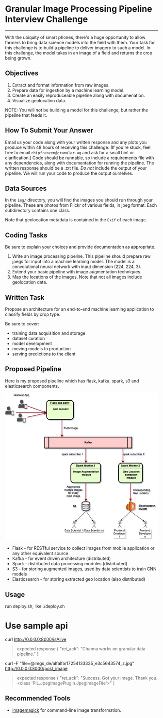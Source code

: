 # Granular Image Processing Pipeline Interview Challenge
---
With the ubiquity of smart phones, there's a huge opportunity to allow farmers to bring data science models into the field with them. Your task for this challenge is to build a pipeline to deliver imagery to such a model. In this challenge, the model takes in an image of a field and returns the crop being grown.

## Objectives
1. Extract and format information from raw images.
2. Prepare data for ingestion by a machine learning model.
3. Create an easily reproduceable pipeline along with documenation.
4. Visualize geolocation data.

NOTE: You will *not* be building a model for this challenge, but rather the pipeline that feeds it.

## How To Submit Your Answer
Email us your code along with your written response and any plots you produce within 48 hours of receiving this challenge. (If you're stuck, feel free to email `chipfranzen@granular.ag` and ask for a small hint or clarification.) Code should be runnable, so include a requirements file with any dependencies, along with documentation for running the pipeline. The written response should be a .txt file. *Do not* include the output of your pipeline. We will run your code to produce the output ourselves.

## Data Sources
In the `img/` directory, you will find the images you should run through your pipeline. These are photos from Flickr of various fields, in jpeg format. Each subdirectory contains one class.

Note that geolocation metadata is contained in the `Exif` of each image.

## Coding Tasks
Be sure to explain your choices and provide documentation as appropriate.

1. Write an image processing pipeline. This pipeline should prepare raw jpegs for input into a machine learning model. The model is a convolutional neural network with input dimension (224, 224, 3).
2. Extend your basic pipeline with image augmentation techniques.
3. Map the locations of the images. Note that not all images include geolocation data.

## Written Task
Propose an architecture for an end-to-end machine learning application to classify fields by crop type.

Be sure to cover:
  * training data acquisition and storage
  * dataset curation
  * model development
  * moving models to production
  * serving predictions to the client

## Proposed Pipeline
Here is my proposed pipeline which has flask, kafka, spark, s3 and elasticsearch components. 

![](pipeline_architecture/initial_architecture.jpg)

  * Flask - for RESTful service to collect images from mobile application or any other equivalent source
  * Kafka - for event driven architecture (distributed)
  * Spark - distributed data processing modules (distributed)
  * S3 - for storing augmented images, used by data scientists to train CNN models
  * Elasticsearch - for storing extracted geo location (also distributed)

## Usage
run deploy.sh, like
./deploy.sh

# Use sample api  
curl http://0.0.0.0:8000/isAlive

> expected response
> {
>   "ret_ack": "Channa works on granular data pipeline."
> }

curl -F "file=@imgs_de/alfalfa/17254133335_e3c5643574_z.jpg" http://0.0.0.0:8000/post_image

> expected response
> {
>   "ret_ack": "Success. Got your image. Thank you. <class 'PIL.JpegImagePlugin.JpegImageFile'>"
> }

## Recommended Tools
* [Imagemagick](https://www.imagemagick.org/script/index.php) for command-line image transformation.